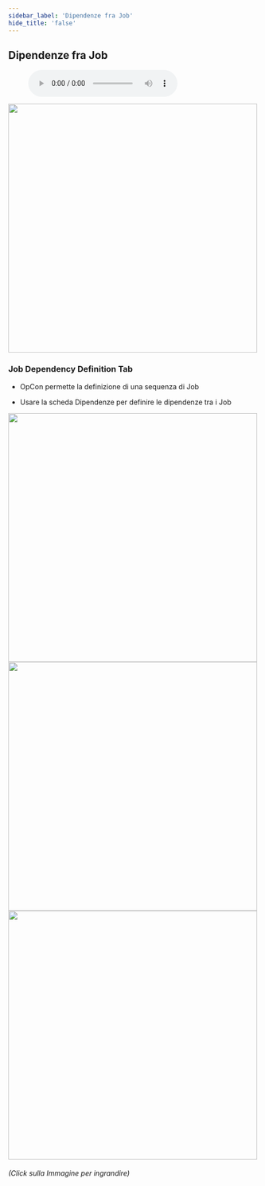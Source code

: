 ```yaml
---
sidebar_label: 'Dipendenze fra Job'
hide_title: 'false'
---
```


## Dipendenze fra Job

<figure>
    <audio
        controls
        src="audiobasic/JobDependencies.mp3">
            Your browser does not support the
            <code>audio</code> element.
    </audio>
</figure>

<a href="imgbasic/Picture21.png" target="_blank"><img src="imgbasic/Picture21.png" width="500"></img></a>  

### Job Dependency Definition Tab

* OpCon permette la definizione di una sequenza di Job

* Usare la scheda Dipendenze per definire le dipendenze tra i Job

<a href="imgbasic/Picture22.png" target="_blank"><img src="imgbasic/Picture22.png" width="500"></img></a>  
<a href="imgbasic/Picture23.png" target="_blank"><img src="imgbasic/Picture23.png" width="500"></img></a>  
<a href="imgbasic/Picture24.png" target="_blank"><img src="imgbasic/Picture24.png" width="500"></img></a>  

###### (Click sulla Immagine per ingrandire)
